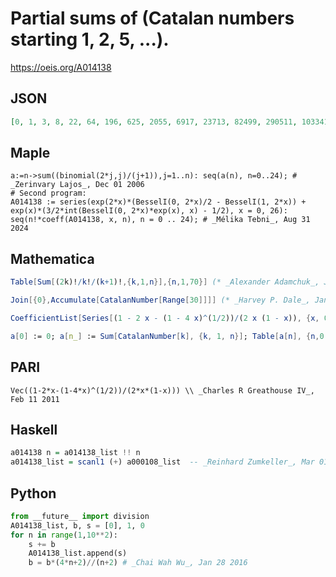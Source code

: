 # Partial sums of \(Catalan numbers starting 1, 2, 5, \.\.\.\)\.
https://oeis.org/A014138
## JSON
```JSON
[0, 1, 3, 8, 22, 64, 196, 625, 2055, 6917, 23713, 82499, 290511, 1033411, 3707851, 13402696, 48760366, 178405156, 656043856, 2423307046, 8987427466, 33453694486, 124936258126, 467995871776, 1757900019100]
```
## Maple
```Maple
a:=n->sum((binomial(2*j,j)/(j+1)),j=1..n): seq(a(n), n=0..24); # _Zerinvary Lajos_, Dec 01 2006
# Second program:
A014138 := series(exp(2*x)*(BesselI(0, 2*x)/2 - BesselI(1, 2*x)) + exp(x)*(3/2*int(BesselI(0, 2*x)*exp(x), x) - 1/2), x = 0, 26):
seq(n!*coeff(A014138, x, n), n = 0 .. 24); # _Mélika Tebni_, Aug 31 2024
```
## Mathematica
```Mathematica
Table[Sum[(2k)!/k!/(k+1)!,{k,1,n}],{n,1,70}] (* _Alexander Adamchuk_, Jul 03 2006 *)
```
```Mathematica
Join[{0},Accumulate[CatalanNumber[Range[30]]]] (* _Harvey P. Dale_, Jan 25 2013 *)
```
```Mathematica
CoefficientList[Series[(1 - 2 x - (1 - 4 x)^(1/2))/(2 x (1 - x)), {x, 0, 40}], x] (* _Vincenzo Librandi_, Jun 21 2015 *)
```
```Mathematica
a[0] := 0; a[n_] := Sum[CatalanNumber[k], {k, 1, n}]; Table[a[n], {n,0,50}] (* _G. C. Greubel_, Jan 14 2017 *)
```
## PARI
```PARI
Vec((1-2*x-(1-4*x)^(1/2))/(2*x*(1-x))) \\ _Charles R Greathouse IV_, Feb 11 2011
```
## Haskell
```Haskell
a014138 n = a014138_list !! n
a014138_list = scanl1 (+) a000108_list  -- _Reinhard Zumkeller_, Mar 01 2013
```
## Python
```Python
from __future__ import division
A014138_list, b, s = [0], 1, 0
for n in range(1,10**2):
    s += b
    A014138_list.append(s)
    b = b*(4*n+2)//(n+2) # _Chai Wah Wu_, Jan 28 2016
```
